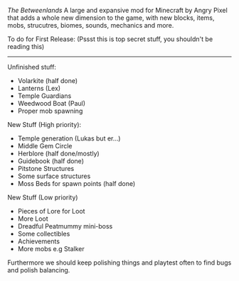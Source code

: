 *The Betweenlands*
A large and expansive mod for Minecraft by Angry Pixel that adds a whole new dimension to the game, with new blocks, items, mobs, strucutres, biomes, sounds, mechanics and more.

To do for First Release:
(Pssst this is top secret stuff, you shouldn't be reading this)
_____________________________________________________________________

Unfinished stuff:
- Volarkite (half done)
- Lanterns (Lex)
- Temple Guardians
- Weedwood Boat (Paul)
- Proper mob spawning

New Stuff (High priority):
- Temple generation (Lukas but er...)
- Middle Gem Circle
- Herblore (half done/mostly)
- Guidebook (half done)
- Pitstone Structures
- Some surface structures
- Moss Beds for spawn points (half done)

New Stuff (Low priority)
- Pieces of Lore for Loot
- More Loot
- Dreadful Peatmummy mini-boss
- Some collectibles
- Achievements
- More mobs e.g Stalker

Furthermore we should keep polishing things and playtest often to find bugs and polish balancing.
